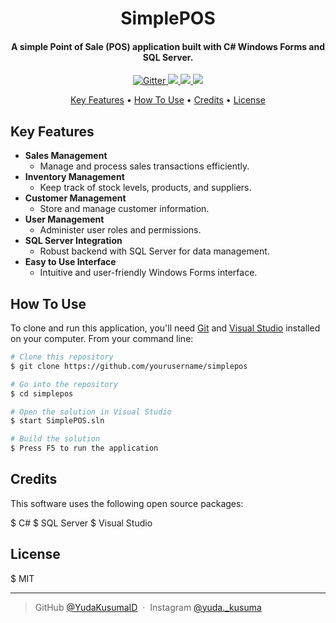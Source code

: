 <h1 align="center">
  SimplePOS
</h1>

<h4 align="center">A simple Point of Sale (POS) application built with C# Windows Forms and SQL Server.</h4>

<p align="center">
  <a href="https://dotnet.microsoft.com/en-us/languages/csharp">
    <img src="https://img.shields.io/badge/c%23-%23239120.svg?style=for-the-badge&logo=csharp&logoColor=white" alt="Gitter">
  </a>
  <a href="https://www.microsoft.com/en-us/sql-server/sql-server-downloads">
    <img src="https://img.shields.io/badge/Microsoft%20SQL%20Server-CC2927?style=for-the-badge&logo=microsoft%20sql%20server&logoColor=white">
  </a>
  <a href="https://visualstudio.microsoft.com/">
      <img src="https://img.shields.io/badge/Visual%20Studio-5C2D91.svg?style=for-the-badge&logo=visual-studio&logoColor=white">
  </a>
  <a href="https://www.instagram.com/yuda._kusuma/">
    <img src="https://img.shields.io/badge/Instagram-%23E4405F.svg?style=for-the-badge&logo=Instagram&logoColor=white">
  </a>
</p>

<p align="center">
  <a href="#key-features">Key Features</a> •
  <a href="#how-to-use">How To Use</a> •
  <a href="#credits">Credits</a> •
  <a href="#license">License</a>
</p>

## Key Features

* **Sales Management**
  - Manage and process sales transactions efficiently.
* **Inventory Management**
  - Keep track of stock levels, products, and suppliers.
* **Customer Management**
  - Store and manage customer information.
* **User Management**
  - Administer user roles and permissions.
* **SQL Server Integration**
  - Robust backend with SQL Server for data management.
* **Easy to Use Interface**
  - Intuitive and user-friendly Windows Forms interface.

## How To Use

To clone and run this application, you'll need [Git](https://git-scm.com) and [Visual Studio](https://visualstudio.microsoft.com/) installed on your computer. From your command line:

```bash
# Clone this repository
$ git clone https://github.com/yourusername/simplepos

# Go into the repository
$ cd simplepos

# Open the solution in Visual Studio
$ start SimplePOS.sln

# Build the solution
$ Press F5 to run the application
```
## Credits
This software uses the following open source packages:

$ C#
$ SQL Server
$ Visual Studio

## License
$ MIT

---

> GitHub [@YudaKusumaID](https://github.com/YudaKusumaID) &nbsp;&middot;&nbsp;
> Instagram [@yuda._kusuma](https://instagram.com/yuda._kusuma)

